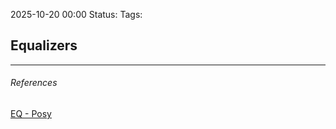2025-10-20 00:00
Status:
Tags:
## Equalizers


---
###### References
[EQ - Posy](https://www.youtube.com/watch?v=CLAt95PrwL4)
